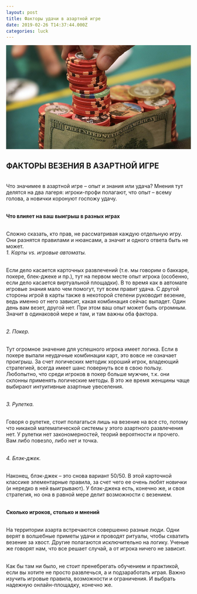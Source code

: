 ```yaml
---
layout: post
title: Факторы удачи в азартной игре
date: 2019-02-26 T14:37:44.000Z
categories: luck
---
```


<img src="/images/fulls/luck.jpg" class="fit image"> 


## ФАКТОРЫ ВЕЗЕНИЯ В АЗАРТНОЙ ИГРЕ

<br>Что значимее в азартной игре – опыт и знания или удача? Мнения тут делятся на два лагеря: игроки-профи полагают, что опыт – всему голова, а новички коронуют госпожу удачу.

<br><strong>Что влияет на ваш выигрыш в разных играх</strong>

<br>Сложно сказать, кто прав, не рассматривая каждую отдельную игру. Они разнятся правилами и нюансами, а значит и одного ответа быть не может.
<br><i>1.	Карты vs. игровые автоматы.</i>

<br>Если дело касается карточных развлечений (т.е. мы говорим о баккаре, покере, блек-джеке и пр.), тут на первом месте опыт игрока (особенно, если дело касается виртуальной площадки). В то время как в автомате игровые знания мало чем помогут, тут всем правит удача. С другой стороны игрой в карты также в некоторой степени руководит везение, ведь именно от него зависит, какая комбинация сейчас выпадет. Один день вам везет, другой нет. При этом ваш опыт может быть огромным. Значит в одинаковой мере и там, и там важны оба фактора. 

<br><i>2.	Покер.</i>

<br>Тут огромное значение для успешного игрока имеет логика. Если в покере выпали неудачные комбинации карт, это вовсе не означает проигрыш. За счет логических методик хороший игрок, владеющий стратегией, всегда имеет шанс повернуть все в свою пользу. Любопытно, что среди игроков в покер больше мужчин, т.к. они склонны применять логические методы. В это же время женщины чаще выбирают интуитивные азартные увеселения.

<br><i>3.	Рулетка.</i>

<br>Говоря о рулетке, стоит полагаться лишь на везение на все сто, потому что никакой математической системы у этого азартного развлечения нет. У рулетки нет закономерностей, теорий вероятности и прочего. Вам либо повезло, либо нет и точка.

<br><i>4.	Блэк-джек.</i>

<br>Наконец, блэк-джек – это снова вариант 50/50. В этой карточной классике элементарные правила, за счет чего ее очень любят новички (и нередко в ней выигрывают). У блэк-джека есть, конечно же, и своя стратегия, но она в равной мере делит возможности с везением. 

<br><strong>Сколько игроков, столько и мнений</strong>

<br>На территории азарта встречаются совершенно разные люди. Одни верят в волшебные приметы удачи и проводят ритуалы, чтобы схватить везение за хвост. Другие полагаются исключительно на логику. Ученые же говорят нам, что все решает случай, а от игрока ничего не зависит. 

<br>Как бы там ни было, не стоит пренебрегать обучением и практикой, если вы хотите не просто развлечься, а и подзаработать играя. Важно изучить игровые правила, возможности и ограничения. И выбрать надежную онлайн-площадку, конечно же. 


